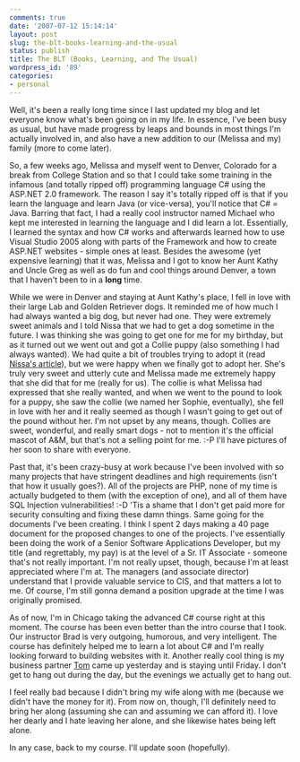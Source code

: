 ```yaml
---
comments: true
date: '2007-07-12 15:14:14'
layout: post
slug: the-blt-books-learning-and-the-usual
status: publish
title: The BLT (Books, Learning, and The Usual)
wordpress_id: '89'
categories:
- personal
---
```


Well, it's been a really long time since I last updated my blog and let everyone know what's been going on in my life. In essence, I've been busy as usual, but have made progress by leaps and bounds in most things I'm actually involved in, and also have a new addition to our (Melissa and my) family (more to come later).

So, a few weeks ago, Melissa and myself went to Denver, Colorado for a break from College Station and so that I could take some training in the infamous (and totally ripped off) programming language C# using the ASP.NET 2.0 framework. The reason I say it's totally ripped off is that if you learn the language and learn Java (or vice-versa), you'll notice that C# = Java. Barring that fact, I had a really cool instructor named Michael who kept me interested in learning the language and I did learn a lot. Essentially, I learned the syntax and how C# works and afterwards learned how to use Visual Studio 2005 along with parts of the Framework and how to create ASP.NET websites - simple ones at least. Besides the awesome (yet expensive learning) that it was, Melissa and I got to know her Aunt Kathy and Uncle Greg as well as do fun and cool things around Denver, a town that I haven't been to in a <strong>long</strong> time. 

While we were in Denver and staying at Aunt Kathy's place, I fell in love with their large Lab and Golden Retriever dogs. It reminded me of how much I had always wanted a big dog, but never had one. They were extremely sweet animals and I told Nissa that we had to get a dog sometime in the future. I was thinking she was going to get one for me for my birthday, but as it turned out we went out and got a Collie puppy (also something I had always wanted). We had quite a bit of troubles trying to adopt it (read <a href="http://www.ladyalissiya.net/index.php?/archives/28-buying-a-car-is-easier-then-adopting-a-dog.html">Nissa's article</a>), but we were happy when we finally got to adopt her. She's truly very sweet and utterly cute and Melissa made me extremely happy that she did that for me (really for us). The collie is what Melissa had expressed that she really wanted, and when we went to the pound to look for a puppy, she saw the collie (we named her Sophie, eventually), she fell in love with her and it really seemed as though I wasn't going to get out of the pound without her. I'm not upset by any means, though. Collies are sweet, wonderful, and really smart dogs - not to mention it's the official mascot of A&M, but that's not a selling point for me. :-P I'll have pictures of her soon to share with everyone. 

Past that, it's been crazy-busy at work because I've been involved with so many projects that have stringent deadlines and high requirements (isn't that how it usually goes?). All of the projects are PHP, none of my time is actually budgeted to them (with the exception of one), and all of them have SQL Injection vulnerabilities! :-D 'Tis a shame that I don't get paid more for security consulting and fixing these damn things. Same going for the documents I've been creating. I think I spent 2 days making a 40 page document for the proposed changes to one of the projects. I've essentially been doing the work of a Senior Software Applications Developer, but my title (and regrettably, my pay) is at the level of a Sr. IT Associate - someone that's not really important. I'm not really upset, though, because I'm at least appreciated where I'm at. The managers (and associate director) understand that I provide valuable service to CIS, and that matters a lot to me. Of course, I'm still gonna demand a position upgrade at the time I was originally promised. 

As of now, I'm in Chicago taking the advanced C# course right at this moment. The course has been even better than the intro course that I took. Our instructor Brad is very outgoing, humorous, and very intelligent. The course has definitely helped me to learn a lot about C# and I'm really looking forward to building websites with it. Another really cool thing is my business partner <a href="http://www.redtomrackham.com">Tom</a> came up yesterday and is staying until Friday. I don't get to hang out during the day, but the evenings we actually get to hang out. 

I feel really bad because I didn't bring my wife along with me (because we didn't have the money for it). From now on, though, I'll definitely need to bring her along (assuming she can and assuming we can afford it). I love her dearly and I hate leaving her alone, and she likewise hates being left alone.

In any case, back to my course. I'll update soon (hopefully). 
